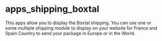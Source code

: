# apps_shipping_boxtal
This apps allow you to display the Boxtal shipping. You can use one or some multiple shipping module to display on your website for France and Spain Country to send your package in Europe or in the World.

